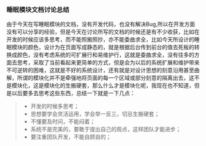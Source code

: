 ### 睡眠模块文档讨论总结


由于今天在写睡眠模块的文档，没有开发代码，也没有解决Bug,所以在开发方面没有可以分享的经验，但是今天在讨论所写的文档的时候还是有不少收获，比如在开发的时候应该多思考，而不能照搬照抄，亦不能委曲求全，比如今天所设计的睡眠模块的颜色，设计为在页面写成静态的，就是根据后台传到前台的值去死板的转换成颜色，没有考虑系统的可扩展行和易维护行，这就是委曲求全，没有往多的方面去思考，采取了当前看起来更简单的方式，但是会为以后的系统扩展和维护带来不可逆转的困难，这就是不好的系统设计，还有就是对设计思想的刻意沿用甚至曲解，所谓的模块化并不是牵强地将页面的每一个区域或部分刻意的隔离出去，这不是模块化，这是模块化的生搬硬套，那么什么才是模块化呢，我现在也不知道，但是以后要多去思考这些东西，总结一下就是一下几点：
> * 开发的时候多思考；
> * 思想要学会灵活运用，学会举一反三，切忌生搬硬套；
> * 不懂要及时问，不能闷着；
> * 系统不是完美的，要敢于提出自己的观点，这样团队才能进步；
> * 要注重团队开发，不能自顾自的；
